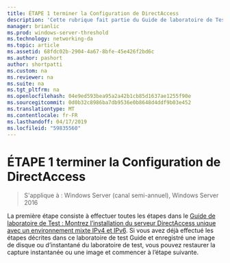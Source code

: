 ```yaml
---
title: ÉTAPE 1 terminer la Configuration de DirectAccess
description: 'Cette rubrique fait partie du Guide de laboratoire de Test : illustrer un déploiement Multisite DirectAccess pour Windows Server 2016'
manager: brianlic
ms.prod: windows-server-threshold
ms.technology: networking-da
ms.topic: article
ms.assetid: 68fdc02b-2904-4a67-8bfe-45e426f2bd6c
ms.author: pashort
author: shortpatti
ms.custom: na
ms.reviewer: na
ms.suite: na
ms.tgt_pltfrm: na
ms.openlocfilehash: 04e9ed593bea95a2a42b1cb85d1637ae1255f90e
ms.sourcegitcommit: 0d0b32c8986ba7db9536e0b8648d4ddf9b03e452
ms.translationtype: MT
ms.contentlocale: fr-FR
ms.lasthandoff: 04/17/2019
ms.locfileid: "59835560"
---
```

# <a name="step-1-complete-the-directaccess-configuration"></a>ÉTAPE 1 terminer la Configuration de DirectAccess

>S'applique à : Windows Server (canal semi-annuel), Windows Server 2016

La première étape consiste à effectuer toutes les étapes dans le [Guide de laboratoire de Test : Montrez l’installation du serveur DirectAccess unique avec un environnement mixte IPv4 et IPv6](https://go.microsoft.com/fwlink/p/?LinkId=237004). Si vous avez déjà effectué les étapes décrites dans ce laboratoire de test Guide et enregistré une image de disque ou d’instantané du laboratoire de test, vous pouvez restaurer la capture instantanée ou une image et commencer à l’étape suivante. 
